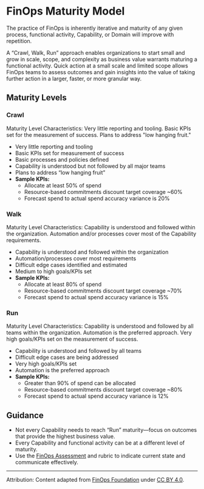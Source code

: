 # FinOps Maturity Model

The practice of FinOps is inherently iterative and maturity of any given process, functional activity, Capability, or Domain will improve with repetition.

A “Crawl, Walk, Run” approach enables organizations to start small and grow in scale, scope, and complexity as business value warrants maturing a functional activity. Quick action at a small scale and limited scope allows FinOps teams to assess outcomes and gain insights into the value of taking further action in a larger, faster, or more granular way.

## Maturity Levels

### Crawl
Maturity Level Characteristics: Very little reporting and tooling. Basic KPIs set for the measurement of success. Plans to address "low hanging fruit."
- Very little reporting and tooling
- Basic KPIs set for measurement of success
- Basic processes and policies defined
- Capability is understood but not followed by all major teams
- Plans to address “low hanging fruit”
- **Sample KPIs:**
  - Allocate at least 50% of spend
  - Resource-based commitments discount target coverage ~60%
  - Forecast spend to actual spend accuracy variance is 20%

### Walk
Maturity Level Characteristics: Capability is understood and followed within the organization. Automation and/or processes cover most of the Capability requirements.
- Capability is understood and followed within the organization
- Automation/processes cover most requirements
- Difficult edge cases identified and estimated
- Medium to high goals/KPIs set
- **Sample KPIs:**
  - Allocate at least 80% of spend
  - Resource-based commitments discount target coverage ~70%
  - Forecast spend to actual spend accuracy variance is 15%

### Run
Maturity Level Characteristics: Capability is understood and followed by all teams within the organization. Automation is the preferred approach. Very high goals/KPIs set on the measurement of success.
- Capability is understood and followed by all teams
- Difficult edge cases are being addressed
- Very high goals/KPIs set
- Automation is the preferred approach
- **Sample KPIs:**
  - Greater than 90% of spend can be allocated
  - Resource-based commitments discount target coverage ~80%
  - Forecast spend to actual spend accuracy variance is 12%

## Guidance
- Not every Capability needs to reach “Run” maturity—focus on outcomes that provide the highest business value.
- Every Capability and functional activity can be at a different level of maturity.
- Use the [FinOps Assessment](https://www.finops.org/wg/finops-assessment/) and rubric to indicate current state and communicate effectively.

---

Attribution: Content adapted from [FinOps Foundation](https://www.finops.org/framework/maturity-model/) under [CC BY 4.0](https://www.finops.org/introduction/how-to-use/).
